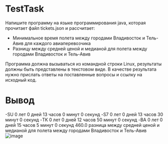 # TestTask
Напишите программу на языке программирования java, которая прочитает файл tickets.json и рассчитает:
- Минимальное время полета между городами Владивосток и Тель-Авив для каждого авиаперевозчика
- Разницу между средней ценой  и медианой для полета между городами  Владивосток и Тель-Авив

Программа должна вызываться из командной строки Linux, результаты должны быть представлены в текстовом виде. 
В качестве результата нужно прислать ответы на поставленные вопросы и ссылку на исходный код.

# Вывод
-SU 0 лет 0 дней 13 часов 0 минут 0 секунд
-S7 0 лет 0 дней 13 часов 30 минут 0 секунд
-TK 0 лет 0 дней 12 часов 50 минут 0 секунд
-BA 0 лет 0 дней 15 часов 5 минут 0 секунд
460.0 разница между средней ценой  и медианой для полета между городами  Владивосток и Тель-Авив
![image](https://github.com/Muhametgaleev/TestTask/assets/99796823/def46198-c6e2-4734-9acf-260df3684175)

